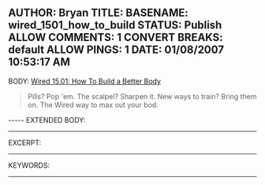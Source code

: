 AUTHOR: Bryan
TITLE: 
BASENAME: wired_1501_how_to_build
STATUS: Publish
ALLOW COMMENTS: 1
CONVERT BREAKS: __default__
ALLOW PINGS: 1
DATE: 01/08/2007 10:53:17 AM
-----
BODY:
<a title="Wired 15.01: How To Build a Better Body" href="http://www.wired.com/wired/archive/15.01/betterbody.html">Wired 15.01: How To Build a Better Body</a>

<blockquote>Pills? Pop 'em. The scalpel? Sharpen it. New ways to train? Bring them on. The Wired way to max out your bod.</blockquote>
-----
EXTENDED BODY:

-----
EXCERPT:

-----
KEYWORDS:

-----


